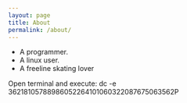 ```yaml
---
layout: page
title: About
permalink: /about/
---
```


- A programmer.
- A linux user.
- A freeline skating lover


Open terminal and execute: dc -e  36218105788986052264101060322087675063562P
